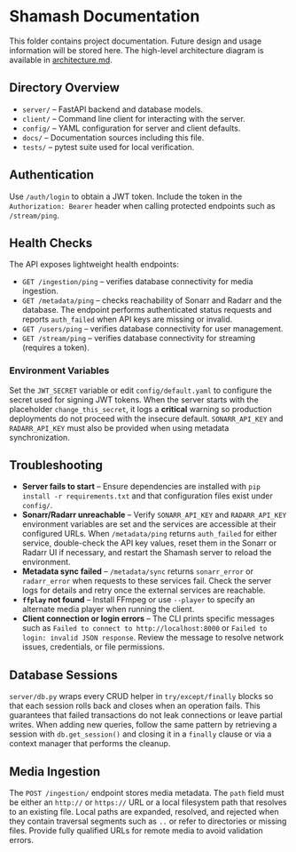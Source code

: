 # Shamash Documentation

This folder contains project documentation. Future design and usage
information will be stored here. The high-level architecture diagram is
available in [architecture.md](architecture.md).

## Directory Overview

* `server/` &ndash; FastAPI backend and database models.
* `client/` &ndash; Command line client for interacting with the server.
* `config/` &ndash; YAML configuration for server and client defaults.
* `docs/` &ndash; Documentation sources including this file.
* `tests/` &ndash; pytest suite used for local verification.

## Authentication

Use `/auth/login` to obtain a JWT token. Include the token in the
`Authorization: Bearer` header when calling protected endpoints such as
`/stream/ping`.

## Health Checks

The API exposes lightweight health endpoints:

* `GET /ingestion/ping` &ndash; verifies database connectivity for media ingestion.
* `GET /metadata/ping` &ndash; checks reachability of Sonarr and Radarr and the database. The endpoint performs authenticated status
  requests and reports `auth_failed` when API keys are missing or invalid.
* `GET /users/ping` &ndash; verifies database connectivity for user management.
* `GET /stream/ping` &ndash; verifies database connectivity for streaming (requires a token).

### Environment Variables

Set the `JWT_SECRET` variable or edit `config/default.yaml` to configure the
secret used for signing JWT tokens. When the server starts with the placeholder
`change_this_secret`, it logs a **critical** warning so production deployments
do not proceed with the insecure default. `SONARR_API_KEY` and `RADARR_API_KEY`
must also be provided when using metadata synchronization.

## Troubleshooting

* **Server fails to start** &ndash; Ensure dependencies are installed with
  `pip install -r requirements.txt` and that configuration files exist under
  `config/`.
* **Sonarr/Radarr unreachable** &ndash; Verify `SONARR_API_KEY` and
  `RADARR_API_KEY` environment variables are set and the services are
  accessible at their configured URLs. When `/metadata/ping` returns
  `auth_failed` for either service, double-check the API key values, reset them
  in the Sonarr or Radarr UI if necessary, and restart the Shamash server to
  reload the environment.
* **Metadata sync failed** &ndash; `/metadata/sync` returns `sonarr_error` or
  `radarr_error` when requests to these services fail. Check the server logs for
  details and retry once the external services are reachable.
* **`ffplay` not found** &ndash; Install FFmpeg or use `--player` to specify an
  alternate media player when running the client.
* **Client connection or login errors** &ndash; The CLI prints specific messages
  such as `Failed to connect to http://localhost:8000` or `Failed to login:
  invalid JSON response`. Review the message to resolve network issues,
  credentials, or file permissions.

## Database Sessions

`server/db.py` wraps every CRUD helper in `try/except/finally` blocks so that
each session rolls back and closes when an operation fails. This guarantees
that failed transactions do not leak connections or leave partial writes. When
adding new queries, follow the same pattern by retrieving a session with
`db.get_session()` and closing it in a `finally` clause or via a context manager
that performs the cleanup.

## Media Ingestion

The `POST /ingestion/` endpoint stores media metadata. The `path` field must be
either an `http://` or `https://` URL or a local filesystem path that resolves
to an existing file. Local paths are expanded, resolved, and rejected when they
contain traversal segments such as `..` or refer to directories or missing
files. Provide fully qualified URLs for remote media to avoid validation
errors.
